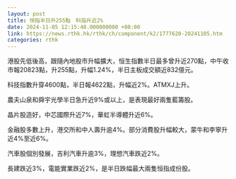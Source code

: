 ```yaml
---
layout: post
title: 恒指半日升255點　科指升近2%
date: 2024-11-05 12:15:48.000000000 +08:00
link: https://news.rthk.hk/rthk/ch/component/k2/1777620-20241105.htm
categories: rthk
---
```


港股先低後高，跟隨內地股市升幅擴大，恒生指數半日最多曾升近270點，中午收市報20823點，升255點，升幅1.24%，半日主板成交額近832億元。

科技指數升穿4600點，半日報4622點，升幅近2%。ATMXJ上升。

農夫山泉和舜宇光學半日急升近9%或以上，是表現最好兩隻藍籌股。

晶片股造好，中芯國際升近7%，華虹半導體升近6%。

金融股多數上升，港交所和中人壽升逾4%。部分消費股升幅較大，蒙牛和李寧升近4%至近6%。

汽車股個別發展，吉利汽車升逾3%，理想汽車跌近2%。

長建跌近3%，電能實業跌近2%，是半日跌幅最大兩隻恒指成份股。
